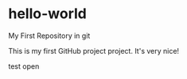 # hello-world
My First Repository in git


This is my first GitHub project project.
It's very nice!

test open 
